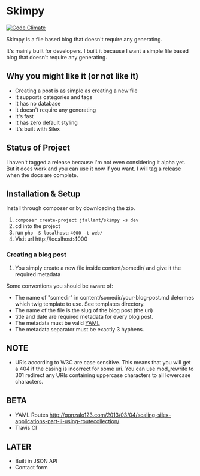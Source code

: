 # Skimpy

[![Code Climate](https://codeclimate.com/github/jtallant/skimpy/badges/gpa.svg)](https://codeclimate.com/github/jtallant/skimpy)

Skimpy is a file based blog that doesn't require any generating.

It's mainly built for developers. I built it because I want a simple file
based blog that doesn't require any generating.

## Why you might like it (or not like it)
* Creating a post is as simple as creating a new file
* It supports categories and tags
* It has no database
* It doesn't require any generating
* It's fast
* It has zero default styling
* It's built with Silex

## Status of Project
I haven't tagged a release because I'm not even considering it alpha yet.
But it does work and you can use it now if you want.
I will tag a release when the docs are complete.


## Installation & Setup
Install through composer or by downloading the zip.

1. `composer create-project jtallant/skimpy -s dev`
1. cd into the project
1. run `php -S localhost:4000 -t web/`
1. Visit url http://localhost:4000

### Creating a blog post
1. You simply create a new file inside content/somedir/ and give it the required metadata

Some conventions you should be aware of:
* The name of "somedir" in content/somedir/your-blog-post.md determes which twig template to use. See templates directory.
* The name of the file is the slug of the blog post (the uri)
* title and date are required metadata for every blog post.
* The metadata must be valid [YAML](http://www.yaml.org/spec/1.2/spec.html)
* The metadata separator must be exactly 3 hyphens.

## NOTE
* URIs according to W3C are case sensitive. This means that you will get a 404
  if the casing is incorrect for some uri.
  You can use mod_rewrite to 301 redirect any URIs containing uppercase characters
  to all lowercase characters.

## BETA
* YAML Routes http://gonzalo123.com/2013/03/04/scaling-silex-applications-part-ii-using-routecollection/
* Travis CI

## LATER
* Built in JSON API
* Contact form
